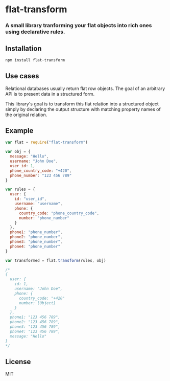 # flat-transform

### A small library tranforming your flat objects into rich ones using declarative rules.

## Installation

```javascript
npm install flat-transform
```

## Use cases
Relational databases usually return flat row objects. The goal of an arbitrary API is to present data in a structured form.

This library's goal is to transform this flat relation into a structured object simply by declaring the output structure with matching property names of the original relation.

## Example

```javascript
var flat = require("flat-transform")

var obj = {
  message: "Hello",
  username: "John Doe",
  user_id: 1,
  phone_country_code: "+420",
  phone_number: "123 456 789"
}

var rules = {
  user: {
    id: "user_id",
    username: "username",
    phone: {
      country_code: "phone_country_code",
      number: "phone_number"
    }
  },
  phone1: "phone_number",
  phone2: "phone_number",
  phone3: "phone_number",
  phone4: "phone_number"
}

var transformed = flat.transform(rules, obj)

/*
{
  user: { 
    id: 1,
    username: "John Doe",
    phone: { 
      country_code: "+420" 
      number: [Object] 
    }
  },
  phone1: "123 456 789",
  phone2: "123 456 789",
  phone3: "123 456 789",
  phone4: "123 456 789",
  message: "Hello"
}
*/
```

## License

MIT